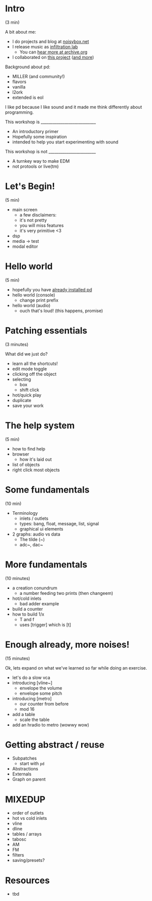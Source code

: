 # Intro
(3 min)

A bit about me:
* I do projects and blog at [noisybox.net](https://noisybox.net)
* I release music as [infiltration lab](https://infiltrationlab.com)
  * You can [hear more at archive.org](https://archive.org/search.php?query=%22infiltration%20lab%22)
* I collaborated on [this project](https://www.parallel.studio/elements-1) ([and more](https://www.youtube.com/watch?v=kDpdnAmAjI4))

Background about pd:
* MILLER (and community!)
* flavors
 * vanilla
 * l2ork
 * extended is eol
 
 I like pd because I like sound and it made me think differently about programming.
 
 This workshop is ____________________________
 * An introductory primer
 * Hopefully some inspiration
 * intended to help you start experimenting with sound
 
 This workshop is not ________________________
 * A turnkey way to make EDM
 * not protools or live(tm)

# Let's Begin!
(5 min)

* main screen
  * a few disclaimers:
  * it's not pretty
  * you will miss features
  * it's very primitive <3
* dsp
* media -> test
* modal editor

# Hello world
(5 min)

* hopefully you have [already installed pd](http://msp.ucsd.edu/software.html)
* hello world (console)
  * change print prefix
* hello world (audio)
  * ouch that's loud! (this happens, promise)

# Patching essentials
(3 minutes)

What did we just do?

* learn all the shortcuts!
* edit mode toggle
* clicking off the object
* selecting
  * box
  * shift click
* hot/quick play
* duplicate
* save your work

# The help system
(5 min)

* how to find help
* browser
  * how it's laid out
* list of objects
* right click most objects

# Some fundamentals
(10 min)

* Terminology
  * inlets / outlets
  * types: bang, float, message, list, signal
  * graphical ui elements
* 2 graphs: audio vs data
  * The tilde (~)
  * adc~, dac~

# More fundamentals
(10 minutes)

* a creation conundrum
  * a number feeding two prints (then changeem)
* hot/cold inlets
  * bad adder example
* build a counter
* how to build 1/x
  * T and f
  * uses [trigger] which is [t]
  
# Enough already, more noises!
(15 minutes)

Ok, lets expand on what we've learned so far while doing an exercise.

* let's do a slow vca
* introducing [vline~]
  * envelope the volume
  * envelope some pitch
* introducing [metro]
  * our counter from before
  * mod 16
* add a table
  * scale the table 
* add an hradio to metro (wowwy wow)


# Getting abstract / reuse
* Subpatches
  * start with `pd `
* Abstractions 
* Externals
* Graph on parent


# MIXEDUP
* order of outlets
* hot vs cold inlets
* vline
* dline
* tables / arrays
* tabosc
* AM
* FM
* filters
* saving/presets?

# Resources
* tbd
